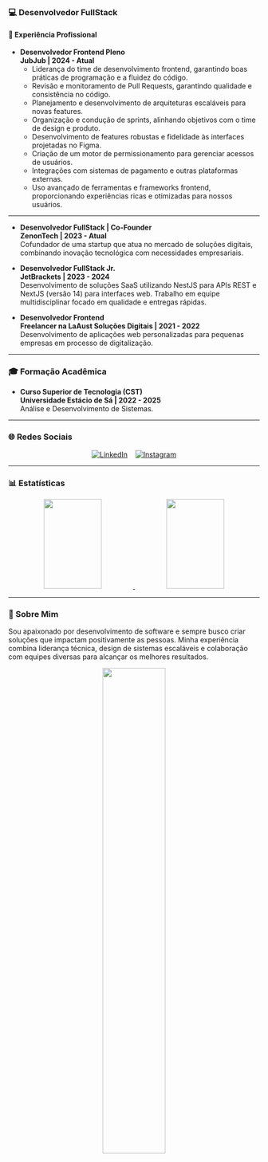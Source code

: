 ### 💻 Desenvolvedor FullStack

#### 🚀 Experiência Profissional

- **Desenvolvedor Frontend Pleno**  
  **JubJub | 2024 - Atual**  
  - Liderança do time de desenvolvimento frontend, garantindo boas práticas de programação e a fluidez do código.  
  - Revisão e monitoramento de Pull Requests, garantindo qualidade e consistência no código.  
  - Planejamento e desenvolvimento de arquiteturas escaláveis para novas features.  
  - Organização e condução de sprints, alinhando objetivos com o time de design e produto.  
  - Desenvolvimento de features robustas e fidelidade às interfaces projetadas no Figma.  
  - Criação de um motor de permissionamento para gerenciar acessos de usuários.  
  - Integrações com sistemas de pagamento e outras plataformas externas.  
  - Uso avançado de ferramentas e frameworks frontend, proporcionando experiências ricas e otimizadas para nossos usuários.  

---

- **Desenvolvedor FullStack | Co-Founder**  
  **ZenonTech | 2023 - Atual**  
  Cofundador de uma startup que atua no mercado de soluções digitais, combinando inovação tecnológica com necessidades empresariais.

- **Desenvolvedor FullStack Jr.**  
  **JetBrackets | 2023 - 2024**  
  Desenvolvimento de soluções SaaS utilizando NestJS para APIs REST e NextJS (versão 14) para interfaces web. Trabalho em equipe multidisciplinar focado em qualidade e entregas rápidas.

- **Desenvolvedor Frontend**  
  **Freelancer na LaAust Soluções Digitais | 2021 - 2022**  
  Desenvolvimento de aplicações web personalizadas para pequenas empresas em processo de digitalização.

---

### 🎓 Formação Acadêmica  

- **Curso Superior de Tecnologia (CST)**  
  **Universidade Estácio de Sá | 2022 - 2025**  
  Análise e Desenvolvimento de Sistemas.

---

### 🌐 Redes Sociais  

<div align="center">
  <a href="https://www.linkedin.com/in/matheus-fonteles-5876b8211/"><img alt="LinkedIn" src="https://img.shields.io/badge/-LinkedIn-blue?style=for-the-badge&logo=Linkedin&logoColor=white"></a>&nbsp;&nbsp;&nbsp;
  <a href="https://www.instagram.com/laaust.co/"><img alt="Instagram" src="https://img.shields.io/badge/-Instagram-E4405F?style=for-the-badge&logo=Instagram&logoColor=white"></a>
</div>

---

### 📊 Estatísticas  

<div align="center">
  <a href="https://github.com/matheusmfl">
    <img height="180em" width="48%" src="https://github-readme-stats.vercel.app/api?username=matheusmfl&show_icons=true&theme=dark&include_all_commits=true&count_private=true"/>
    <img height="180em" width="48%" src="https://github-readme-stats.vercel.app/api/top-langs/?username=matheusmfl&layout=compact&langs_count=7&theme=dark"/>
  </a>
</div>

---

### 🎯 Sobre Mim  

Sou apaixonado por desenvolvimento de software e sempre busco criar soluções que impactam positivamente as pessoas. Minha experiência combina liderança técnica, design de sistemas escaláveis e colaboração com equipes diversas para alcançar os melhores resultados.

<p align="center"><img width="50%" src="https://media.giphy.com/media/IThjAlJnD9WNO/giphy.gif"></p>

